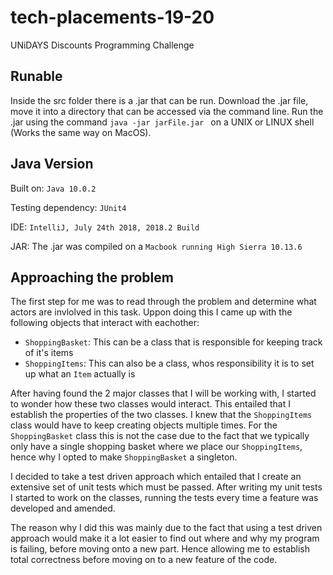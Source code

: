 # tech-placements-19-20
UNiDAYS Discounts Programming Challenge



## Runable

Inside the src folder there is a .jar that can be run. Download the .jar file, move it into a directory that can be accessed via the command line. Run the .jar using the command ```java -jar jarFile.jar ``` on a UNIX or LINUX shell (Works the same way on MacOS).

## Java Version
Built on: `Java 10.0.2`

Testing dependency: `JUnit4`

IDE: `IntelliJ, July 24th 2018, 2018.2 Build`

JAR: The .jar was compiled on a `Macbook running High Sierra 10.13.6`

## Approaching the problem

The first step for me was to read through the problem and determine what actors are invlolved in this task. Uppon doing this I came up with the following objects that interact with eachother:
 - `ShoppingBasket`: This can be a class that is responsible for keeping track of it's items
 - `ShoppingItems`: This can also be a class, whos responsibility it is to set up what an `Item` actually is
 
After having found the 2 major classes that I will be working with, I started to wonder how these two classes would interact. This entailed that I establish the properties of the two classes. 
I knew that the `ShoppingItems` class would have to keep creating objects multiple times. For the `ShoppingBasket` class this is not the case due to the fact that we typically only have a single shopping basket where we place our `ShoppingItems`, hence why I opted to make `ShoppingBasket` a singleton.

I decided to take a test driven approach which entailed that I create an extensive set of unit tests which must be passed. After writing my unit tests I started to work on the classes, running the tests every time a feature was developed and amended. 

The reason why I did this was mainly due to the fact that using a test driven approach would make it a lot easier to find out where and why my program is failing, before moving onto a new part. Hence allowing me to establish total correctness before moving on to a new feature of the code.

